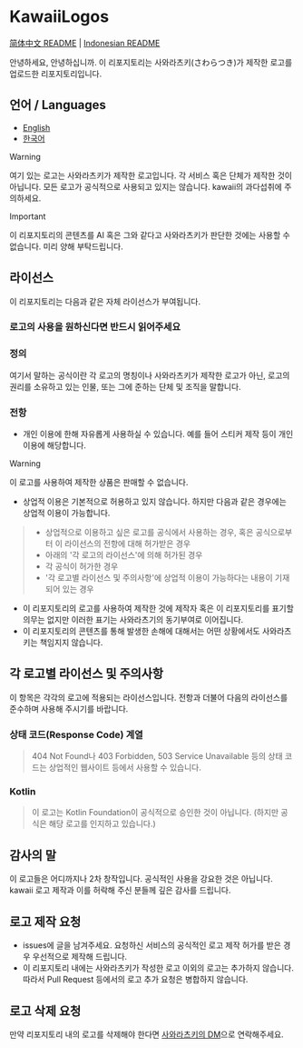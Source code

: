 # KawaiiLogos

[简体中文 README](/README-zhHans.md) | [Indonesian README](/README-ID.md)

안녕하세요, 안녕하십니까. 이 리포지토리는 사와라츠키(さわらつき)가 제작한 로고를 업로드한 리포지토리입니다.

## 언어 / Languages

- [English](./README_EN.md)
- [한국어](./README-kr.md)

> [!WARNING]  
여기 있는 로고는 사와라츠키가 제작한 로고입니다. 각 서비스 혹은 단체가 제작한 것이 아닙니다.
모든 로고가 공식적으로 사용되고 있지는 않습니다.
kawaii의 과다섭취에 주의하세요.

> [!IMPORTANT]  
이 리포지토리의 콘텐츠를 AI 혹은 그와 같다고 사와라츠키가 판단한 것에는 사용할 수 없습니다.
미리 양해 부탁드립니다.

## 라이선스

이 리포지토리는 다음과 같은 자체 라이선스가 부여됩니다.

### 로고의 사용을 원하신다면 반드시 읽어주세요

### 정의

여기서 말하는 공식이란 각 로고의 명칭이나 사와라츠키가 제작한 로고가 아닌, 로고의 권리를 소유하고 있는 인물, 또는 그에 준하는 단체 및 조직을 말합니다.

### 전항

- 개인 이용에 한해 자유롭게 사용하실 수 있습니다.
예를 들어 스티커 제작 등이 개인 이용에 해당합니다.

> [!WARNING]  
> 이 로고를 사용하여 제작한 상품은 판매할 수 없습니다.

- 상업적 이용은 기본적으로 허용하고 있지 않습니다.
하지만 다음과 같은 경우에는 상업적 이용이 가능합니다.

> - 상업적으로 이용하고 싶은 로고를 공식에서 사용하는 경우, 혹은 공식으로부터 이 라이선스의 전항에 대해 허가받은 경우
> - 아래의 '각 로고의 라이선스'에 의해 허가된 경우
> - 각 공식이 허가한 경우
> - '각 로고별 라이선스 및 주의사항'에 상업적 이용이 가능하다는 내용이 기재되어 있는 경우

- 이 리포지토리의 로고를 사용하여 제작한 것에 제작자 혹은 이 리포지토리를 표기할 의무는 없지만 이러한 표기는 사와라츠기의 동기부여로 이어집니다.
- 이 리포지토리의 콘텐츠를 통해 발생한 손해에 대해서는 어떤 상황에서도 사와라츠키는 책임지지 않습니다.

## 각 로고별 라이선스 및 주의사항

이 항목은 각각의 로고에 적용되는 라이선스입니다.
전항과 더불어 다음의 라이선스를 준수하며 사용해 주시기를 바랍니다.

### 상태 코드(Response Code) 계열

> 404 Not Found나 403 Forbidden, 503 Service Unavailable 등의 상태 코드는 상업적인 웹사이트 등에서 사용할 수 있습니다.

### Kotlin

> 이 로고는 Kotlin Foundation이 공식적으로 승인한 것이 아닙니다.
(하지만 공식은 해당 로고를 인지하고 있습니다.)

## 감사의 말

이 로고들은 어디까지나 2차 창작입니다.
공식적인 사용을 강요한 것은 아닙니다.
kawaii 로고 제작과 이를 허락해 주신 분들께 깊은 감사를 드립니다.

## 로고 제작 요청

- issues에 글을 남겨주세요.
요청하신 서비스의 공식적인 로고 제작 허가를 받은 경우 우선적으로 제작해 드립니다.
- 이 리포지토리 내에는 사와라츠키가 작성한 로고 이외의 로고는 추가하지 않습니다.  
  따라서 Pull Request 등에서의 로고 추가 요청은 병합하지 않습니다.

## 로고 삭제 요청

만약 리포지토리 내의 로고를 삭제해야 한다면 [사와라츠키의 DM](https://x.com/sawaratsuki1004)으로 연락해주세요.
